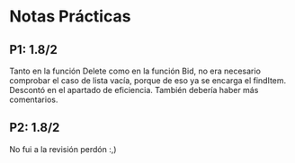 # Notas Prácticas
## P1:     1.8/2
Tanto en la función Delete como en la función Bid, no era necesario comprobar el caso de lista vacía, porque de eso ya se encarga el findItem. Descontó en el apartado de eficiencia. También debería haber más comentarios.

## P2:     1.8/2
No fui a la revisión perdón :,)
